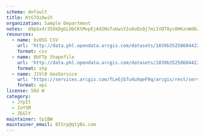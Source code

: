 ```yaml
---
schema: default
title: KtG7QzAwih 
organization: Sample Department 
notes:  d9pGx4r35XkDgGLObCKtMvpEjA92NvTuUwsY2u8oDzQj7mi1VQT8yc0HKznWd6ZNUPEa1fwabqXkcSmJiWChtAFYxyqOnIlZJHR 
resources:
  - name: bvOSG CSV
    url: 'http://data.phl.opendata.arcgis.com/datasets/1839b35258604422b0b520cbb668df0d_0.csv'
    format: csv
  - name: 0bFTp Shapefile
    url: 'http://data.phl.opendata.arcgis.com/datasets/1839b35258604422b0b520cbb668df0d_0.zip'
    format: shp
  - name: J1Vl0 GeoService
    url: 'https://services.arcgis.com/fLeGjb7u4uXqeF9q/arcgis/rest/services/Air_Monitoring_Stations/FeatureServer/0/query'
    format: api
license: S0d W 
category:
  - JYpIt 
  - IoYSM 
  - ZEGlY 
maintainer: tp1BW  
maintainer_email: 8I5rp@qtyBs.com
---
```

